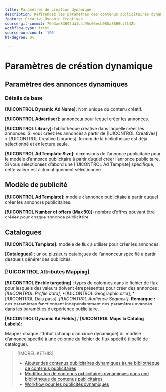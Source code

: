 ```yaml
---
title: Paramètres de création dynamique
description: Référencez les paramètres des contenus publicitaires dynamiques.
feature: Creative Dynamic Creatives
source-git-commit: 76e3ae8369fda1c4d95c06ecb085a8669dcf142b
workflow-type: tm+mt
source-wordcount: '196'
ht-degree: 0%

---
```


# Paramètres de création dynamique

<!-- add a description -->

<!-- This looks the same for me for either HTML5 type as of 9/24:

## Dynamic ad settings for static HTML5 ads {#dynamic-ad-settings-static-html5}

### Basic Details

**[!UICONTROL Advertiser]:** The advertiser for which to create the ads.

**[!UICONTROL Library]:** The creative library in which to create the ads.

**[!UICONTROL Dynamic Ad Name]:** A unique name for the creative.

**[!UICONTROL Ad Template Size]:** The ad dimensions for the ad template from which to create the ad. If you first select a specific [!UICONTROL Ad Template], then this value is automatically selected.

**[!UICONTROL Ad Template Type]:** The type of ad template from which to create the ad: *[!UICONTROL Static HTML5]* or *[!UICONTROL Dynamic HTML5]*.  If you first select a specific [!UICONTROL Ad Template], then this value is automatically selected.

**[!UICONTROL Ad Template]:** The ad template from which to create the ad.

**[!UICONTROL clickURL]:** A valid landing page URL to which users are redirected when they click the ad.

### [!UICONTROL Attributes Details]

-->

## Paramètres des annonces dynamiques<!-- for dynamic HTML5 ads {#dynamic-ad-settings-dynamic-html5}-->

<!-- add a description -->

### Détails de base

**[!UICONTROL Dynamic Ad Name]:** Nom unique du contenu créatif.

**[!UICONTROL Advertiser]:** annonceur pour lequel créer les annonces.

**[!UICONTROL Library]:** bibliothèque créative dans laquelle créer les annonces. Si vous créez les annonces à partir de [!UICONTROL Creatives] > [!UICONTROL Creative Libraries], le nom de la bibliothèque est déjà sélectionné et en lecture seule.

**[!UICONTROL Ad Template Size]:** dimensions de l’annonce publicitaire pour le modèle d’annonce publicitaire à partir duquel créer l’annonce publicitaire. Si vous sélectionnez d’abord une [!UICONTROL Ad Template] spécifique, cette valeur est automatiquement sélectionnée.

## Modèle de publicité

**[!UICONTROL Ad Template]:** modèle d’annonce publicitaire à partir duquel créer les annonces publicitaires.<!-- also an option to upload your own ad template. Need to add the specs for that -->

**[!UICONTROL Number of offers (Max 50)]:** nombre d’offres pouvant être créées pour chaque annonce publicitaire.<!-- Clarify this: is this the frequency cap (max number of times an ad may be served)? -->

## Catalogues

**[!UICONTROL Template]:** modèle de flux à utiliser pour créer les annonces.<!-- also an option to upload your own feed template.  Need to add the specs for that -->

**\[Catalogues\]** : un ou plusieurs catalogues de l’annonceur spécifié à partir desquels générer des publicités.<!-- also an option to upload your own catalog (Can't find the Catalog you need? Download a template, create your own, and upload it from your device.). Nneed to add the specs for that -->

### [!UICONTROL Attributes Mapping]

**[!UICONTROL Enable targeting]** : types de colonnes dans le fichier de flux pour lesquels des valeurs doivent être présentes pour créer des annonces : *[!UICONTROL Profile data]*, *[!UICONTROL Geographic data], *[!UICONTROL Data pass], *[!UICONTROL Audience Segment]*.  **Remarque :** ces paramètres fonctionnent indépendamment des paramètres avancés dans les paramètres d’expérience publicitaire.<!-- Clarify what qualifies for each, and explain more -->

**[!UICONTROL Dynamic Ad Fields]** / **[!UICONTROL Maps to Catalog Labels]:**

Mappez chaque attribut (champ d’annonce dynamique) du modèle d’annonce spécifié à une colonne du fichier de flux spécifié (libellé de catalogue).

>[!MORELIKETHIS]
>
>* [Ajouter des contenus publicitaires dynamiques à une bibliothèque de contenus publicitaires](creative-add-dynamic.md)
>* [Modification de contenus publicitaires dynamiques dans une bibliothèque de contenus publicitaires](creative-edit-dynamic.md)
>* [Workflow pour les publicités dynamiques](/help/creative/introduction/workflow-dynamic-ads.md)
